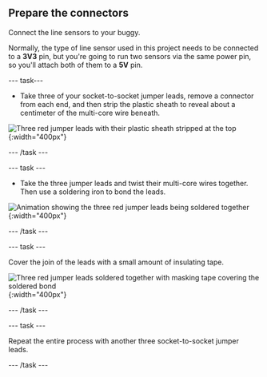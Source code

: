 ## Prepare the connectors

Connect the line sensors to your buggy. 

Normally, the type of line sensor used in this project needs to be connected to a **3V3** pin, but you're going to run two sensors via the same power pin, so you'll attach both of them to a **5V** pin.

--- task---

- Take three of your socket-to-socket jumper leads, remove a connector from each end, and then strip the plastic sheath to reveal about a centimeter of the multi-core wire beneath.

![Three red jumper leads with their plastic sheath stripped at the top](images/stripped.jpg){:width="400px"}

--- /task ---

--- task ---

- Take the three jumper leads and twist their multi-core wires together. Then use a soldering iron to bond the leads.

![Animation showing the three red jumper leads being soldered together](images/solder.gif){:width="400px"}

--- /task ---

--- task ---

Cover the join of the leads with a small amount of insulating tape.

![Three red jumper leads soldered together with masking tape covering the soldered bond](images/soldered.jpg){:width="400px"}

--- /task ---

--- task ---

Repeat the entire process with another three socket-to-socket jumper leads.

--- /task ---
